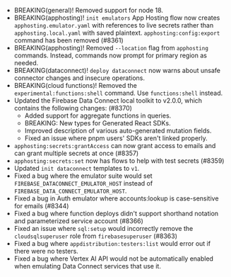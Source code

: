 - BREAKING(general)! Removed support for node 18.
- BREAKING(apphosting)! `init emulators` App Hosting flow now creates `apphosting.emulator.yaml` with references to live secrets rather than `apphosting.local.yaml` with saved plaintext. `apphosting:config:export` command has been removed (#8361)
- BREAKING(apphosting)! Removed `--location` flag from `apphosting` commands. Instead, commands now prompt for primary region as needed.
- BREAKING(dataconnect)! `deploy dataconnect` now warns about unsafe connector changes and insecure operations.
- BREAKING(cloud functions)! Removed the `experimental:functions:shell` command. Use `functions:shell` instead.
- Updated the Firebase Data Connect local toolkit to v2.0.0, which contains the following changes: (#8370)
  - Added support for aggregate functions in queries.
  - BREAKING: New types for Generated React SDKs.
  - Improved description of various auto-generated mutation fields.
  - Fixed an issue where pnpm users' SDKs aren't linked properly.
- `apphosting:secrets:grantAccess` can now grant access to emails and can grant multiple secrets at once (#8357)
- `apphosting:secrets:set` now has flows to help with test secrets (#8359)
- Updated `init dataconnect` templates to `v1`.
- Fixed a bug where the emulator suite would set `FIREBASE_DATACONNECT_EMULATOR_HOST` instead of `FIREBASE_DATA_CONNECT_EMULATOR_HOST`.
- Fixed a bug in Auth emulator where accounts:lookup is case-sensitive for emails (#8344)
- Fixed a bug where function deploys didn't support shorthand notation and parameterized service account (#8366)
- Fixed an issue where `sql:setup` would incorrectly remove the `cloudsqlsuperuser` role from `firebasesuperuser` (#8363)
- Fixed a bug where `appdistribution:testers:list` would error out if there were no testers.
- Fixed a bug where Vertex AI API would not be automatically enabled when emulating Data Connect services that use it.
